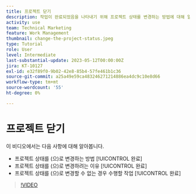 ```yaml
---
title: 프로젝트 닫기
description: 작업이 완료되었음을 나타내기 위해 프로젝트 상태를 변경하는 방법에 대해 알아봅니다.
activity: use
team: Technical Marketing
feature: Work Management
thumbnail: change-the-project-status.jpeg
type: Tutorial
role: User
level: Intermediate
last-substantial-update: 2023-05-12T00:00:00Z
jira: KT-10127
exl-id: e32f89f0-9b02-42e8-85b4-57fe461b1c36
source-git-commit: a25a49e59ca483246271214886ea4dc9c10e8d66
workflow-type: tm+mt
source-wordcount: '55'
ht-degree: 0%

---
```


# 프로젝트 닫기

이 비디오에서는 다음 사항에 대해 알아봅니다.

* 프로젝트 상태를 (으)로 변경하는 방법 [!UICONTROL 완료]
* 프로젝트 상태를 (으)로 변경하려는 이유 [!UICONTROL 완료]
* 프로젝트 상태를 (으)로 변경할 수 없는 경우 수행할 작업 [!UICONTROL 완료]

>[!VIDEO](https://video.tv.adobe.com/v/3419336/?quality=12&learn=on)
